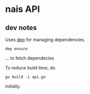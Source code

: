 # nais API

## dev notes

Uses [dep](https://github.com/golang/dep) for managing dependencies. 

```dep ensure```

... to fetch dependecies



To reduce build time, do

```go build -i api.go```

initially.

